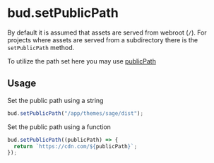 # bud.setPublicPath

By default it is assumed that assets are served from webroot (`/`). For projects where assets are served from a subdirectory there is the `setPublicPath` method.

To utilize the path set here you may use [publicPath](https://github.com/roots/bud/tree/stable/docs/config/publicPath.md)

## Usage

Set the public path using a string

```js
bud.setPublicPath("/app/themes/sage/dist");
```

Set the public path using a function

```js
bud.setPublicPath((publicPath) => {
  return `https://cdn.com/${publicPath}`;
});
```
